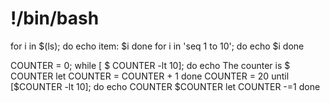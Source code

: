 # !/bin/bash
for i in $(ls); do
  echo item: $i
done
for i in 'seq 1 to 10';
    do 
      echo $i
    done
    
COUNTER = 0;
while [ $ COUNTER -lt 10]; do
      echo The counter is $ COUNTER
      let COUNTER = COUNTER + 1
done
COUNTER = 20
until [$COUNTER -lt 10]; do
  echo COUNTER $COUNTER
  let COUNTER -=1
done  
